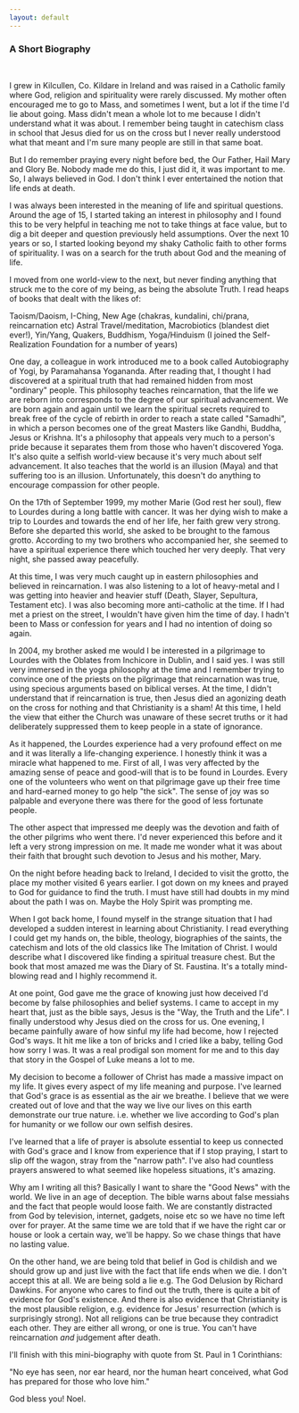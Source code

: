 ```yaml
---
layout: default
---
```


### A Short Biography
&nbsp;

I grew in Kilcullen, Co. Kildare in Ireland and was raised in a Catholic family where God, religion and spirituality were rarely
discussed. My mother often encouraged me to go to Mass, and sometimes I went, but a lot if the time I'd lie about going. Mass
didn't mean a whole lot to me because I didn't understand what it was about. I remember being taught in catechism class in school
that Jesus died for us on the cross but I never really understood what that meant and I'm sure many people are still in that same boat.

But I do remember praying every night before bed, the Our Father, Hail Mary and Glory Be. Nobody made me do this, I just did it, it was 
important to me. So, I always believed in God. I don't think I ever entertained the notion that life ends at death.

I was always been interested in the meaning of life and spiritual questions. Around the age of 15, I started taking an interest in philosophy 
and I found this to be very helpful in teaching me not to take things at face value, but to dig a bit deeper and question previously held 
assumptions. Over the next 10 years or so, I started looking beyond my shaky Catholic faith to other forms of spirituality. I was on a 
search for the truth about God and the meaning of life.

I moved from one world-view to the next, but never finding anything that struck me to the core of my being, as being the absolute Truth. 
I read heaps of books that dealt with the likes of:

Taoism/Daoism, I-Ching, New Age (chakras, kundalini, chi/prana, reincarnation etc)
Astral Travel/meditation, Macrobiotics (blandest diet ever!), Yin/Yang, Quakers,
Buddhism, Yoga/Hinduism (I joined the Self-Realization Foundation for a number of years)

One day, a colleague in work introduced me to a book called Autobiography of Yogi, by Paramahansa Yogananda. After reading that,
I thought I had discovered at a spiritual truth that had remained hidden from most "ordinary" people. This philosophy teaches
reincarnation, that the life we are reborn into corresponds to the degree of our spiritual advancement. We are born again and again
until we learn the spiritual secrets required to break free of the cycle of rebirth in order to reach a state called "Samadhi", in which
a person becomes one of the great Masters like Gandhi, Buddha, Jesus or Krishna. It's a philosophy that appeals very much to a person's
pride because it separates them from those who haven't discovered Yoga. It's also quite a selfish world-view because it's very much about
self advancement. It also teaches that the world is an illusion (Maya) and that suffering too is an illusion. Unfortunately, this doesn't
do anything to encourage compassion for other people.

On the 17th of September 1999, my mother Marie (God rest her soul), flew to Lourdes during a long battle with cancer. It was her dying wish
to make a trip to Lourdes and towards the end of her life, her faith grew very strong. Before she departed this world, she asked to be
brought to the famous grotto. According to my two brothers who accompanied her, she seemed to have a spiritual experience there which
touched her very deeply. That very night, she passed away peacefully.

At this time, I was very much caught up in eastern philosophies and believed in reincarnation. I was also listening to a lot of heavy-metal
and I was getting into heavier and heavier stuff (Death, Slayer, Sepultura, Testament etc). I was also becoming more anti-catholic at the
time. If I had met a priest on the street, I wouldn't have given him the time of day. I hadn't been to Mass or confession for years and I
had no intention of doing so again.

In 2004, my brother asked me would I be interested in a pilgrimage to Lourdes with the Oblates from Inchicore in Dublin, and I said yes.
I was still very immersed in the yoga philosophy at the time and I remember trying to convince one of the priests on the pilgrimage that
reincarnation was true, using specious arguments based on biblical verses. At the time, I didn't understand that if reincarnation is true,
then Jesus died an agonizing death on the cross for nothing and that Christianity is a sham! At this time, I held the view that either
the Church was unaware of these secret truths or it had deliberately suppressed them to keep people in a state of ignorance.

As it happened, the Lourdes experience had a very profound effect on me and it was literally a life-changing experience. I honestly think
it was a miracle what happened to me. First of all, I was very affected by the amazing sense of peace and good-will that is to be found
in Lourdes. Every one of the volunteers who went on that pilgrimage gave up their free time and hard-earned money to go help "the sick".
The sense of joy was so palpable and everyone there was there for the good of less fortunate people.

The other aspect that impressed me deeply was the devotion and faith of the other pilgrims who went there. I'd never experienced this
before and it left a very strong impression on me. It made me wonder what it was about their faith that brought such devotion to Jesus 
and his mother, Mary.

On the night before heading back to Ireland, I decided to visit the grotto, the place my mother visited 6 years earlier. I got down on 
my knees and prayed to God for guidance to find the truth. I must have still had doubts in my mind about the path I was on. Maybe the
Holy Spirit was prompting me.

When I got back home, I found myself in the strange situation that I had developed a sudden interest in learning about Christianity. I
read everything I could get my hands on, the bible, theology, biographies of the saints, the catechism and lots of the old classics like
The Imitation of Christ. I would describe what I discovered like finding a spiritual treasure chest. But the book that most amazed me
was the Diary of St. Faustina. It's a totally mind-blowing read and I highly recommend it.

At one point, God gave me the grace of knowing just how deceived I'd become by false philosophies and belief systems. I came to accept
in my heart that, just as the bible says, Jesus is the "Way, the Truth and the Life". I finally understood why Jesus died on the cross
for us. One evening, I became painfully aware of how sinful my life had become, how I rejected God's ways. It hit me like a ton of 
bricks and I cried like a baby, telling God how sorry I was. It was a real prodigal son moment for me and to this day that story in
the Gospel of Luke means a lot to me.

My decision to become a follower of Christ has made a massive impact on my life. It gives every aspect of my life meaning and purpose.
I've learned that God's grace is as essential as the air we breathe. I believe that we were created out of love and that the way we
live our lives on this earth demonstrate our true nature. i.e. whether we live according to God's plan for humanity or we follow our
own selfish desires.

I've learned that a life of prayer is absolute essential to keep us connected with God's grace and I know from experience that if I
stop praying, I start to slip off the wagon, stray from the "narrow path". I've also had countless prayers answered to what seemed like
hopeless situations, it's amazing. 

Why am I writing all this? Basically I want to share the "Good News" with the world. We live in an age of deception. The bible warns
about false messiahs and the fact that people would loose faith. We are constantly distracted from God by television, internet, gadgets,
noise etc so we have no time left over for prayer. At the same time we are told that if we have the right car or house or look a certain
way, we'll be happy. So we chase things that have no lasting value.

On the other hand, we are being told that belief in God is childish and we should grow up and just live with the fact that life ends when
we die. I don't accept this at all. We are being sold a lie e.g. The God Delusion by Richard Dawkins. For anyone who cares to find out
the truth, there is quite a bit of evidence for God's existence. And there is also evidence that Christianity is the most plausible
religion, e.g. evidence for Jesus' resurrection (which is surprisingly strong). Not all religions can be true because they contradict
each other. They are either all wrong, or one is true. You can't have reincarnation *and* judgement after death.

I'll finish with this mini-biography with quote from St. Paul in 1 Corinthians:

"No eye has seen, nor ear heard, nor the human heart conceived, what God has prepared for those who love him."

God bless you!
Noel.
